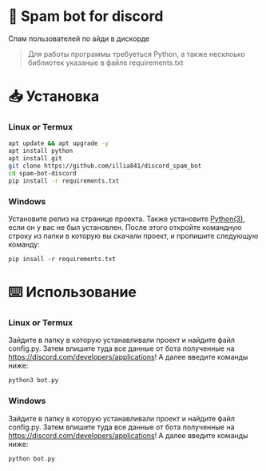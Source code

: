 # 🤖 Spam bot for discord

Спам пользователей по айди в дискорде
> Для работы программы требуеться Python, а также несклоько библиотек указаные в файле requirements.txt
# 📥 Установка
### Linux or Termux 
```sh
apt update && apt upgrade -y
apt install python
apt install git
git clone https://github.com/illia841/discord_spam_bot
cd spam-bot-discord
pip install -r requirements.txt
```
### Windows
Установите релиз на странице проекта.
Также установите [Python(3)](https://www.python.org/downloads/), если он у вас не был установлен. 
После этого откройте командную строку из папки в которую вы скачали проект, и пропишите следующую команду:

```pip insall -r requirements.txt```
# ⌨️ Использование 
### Linux or Termux 
Зайдите в папку в которую устанавливали проект и найдите файл config.py. Затем впишите туда все данные от бота полученные на https://discord.com/developers/applications! А далее введите команды ниже:
```sh
python3 bot.py
```

### Windows
Зайдите в папку в которую устанавливали проект и найдите файл config.py. Затем впишите туда все данные от бота полученные на https://discord.com/developers/applications! А далее введите команды ниже:
```sh
python bot.py
```

